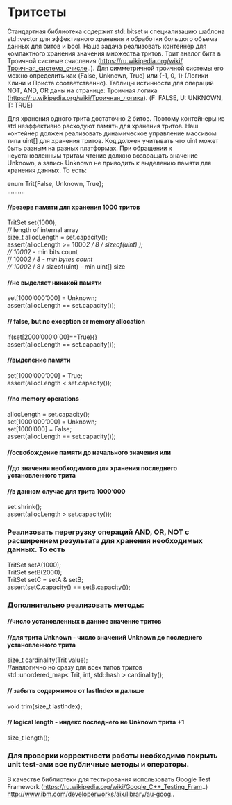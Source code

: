 # Тритсеты
Стандартная библиотека содержит std::bitset и специализацию шаблона std::vector<bool> для эффективного хранения и обработки большого объема данных для битов и bool. Наша задача реализовать контейнер для компактного хранения значения множества тритов. Трит аналог бита в Троичной системе счисления (https://ru.wikipedia.org/wiki/Троичная_система_счисле..). Для симметричной троичной системы его можно определить как {False, Unknown, True} или {-1, 0, 1} (Логики Клини и Приста соответственно). Таблицы истинности для операций NOT, AND, OR даны на странице: Троичная логика (https://ru.wikipedia.org/wiki/Троичная_логика).
(F: FALSE, U: UNKNOWN, T: TRUE)

Для хранения одного трита достаточно 2 битов. Поэтому контейнеры из std неэффективно расходуют память для хранения тритов. Наш контейнер должен реализовать динамическое управление массивом типа uint[] для хранения тритов. Код должен учитывать что uint может быть разным на разных платформах. При обращении к неустановленным тритам чтение должно возвращать значение Unknown, а запись Unknown не приводить к выделению памяти для хранения данных. То есть:

enum Trit{False, Unknown, True};  
……….  
#### //резерв памяти для хранения 1000 тритов  
TritSet set(1000);  
// length of internal array  
size_t allocLength = set.capacity();  
assert(allocLength >= 1000*2 / 8 / sizeof(uint) );  
// 1000*2 - min bits count  
// 1000*2 / 8 - min bytes count  
// 1000*2 / 8 / sizeof(uint) - min uint[] size  

####  //не выделяет никакой памяти  
set[1000’000’000] = Unknown;  
assert(allocLength == set.capacity());  

####  // false, but no exception or memory allocation  
if(set[2000’000’0`00]==True){}  
assert(allocLength == set.capacity());  

####  //выделение памяти  
set[1000’000’000] = True;  
assert(allocLength < set.capacity());  

#### //no memory operations  
allocLength = set.capacity();  
set[1000’000’000] = Unknown;  
set[1000’000] = False;  
assert(allocLength == set.capacity());  

#### //освобождение памяти до начального значения или  
####  //до значения необходимого для хранения последнего установленного трита  
#### //в данном случае для трита 1000’000  
set.shrink();  
assert(allocLength > set.capacity()); 
  
###  Реализовать перегрузку операций AND, OR, NOT с расширением результата для хранения необходимых данных. То есть  

TritSet setA(1000);  
TritSet setB(2000);  
TritSet setC = setA & setB;  
assert(setC.capacity() == setB.capacity());  

###  Дополнительно реализовать методы:  
  
#### //число установленных в данное значение тритов  
#### //для трита Unknown - число значений Unknown до последнего установленного трита  
size_t cardinality(Trit value);  
//аналогично но сразу для всех типов тритов  
std::unordered_map< Trit, int, std::hash<int> > cardinality();  

#### // забыть содержимое от lastIndex и дальше  
void trim(size_t lastIndex);  
#### // logical length - индекс последнего не Unknown трита +1  
size_t length();  

### Для проверки корректности работы необходимо покрыть unit test-ами все публичные методы и операторы.  
В качестве библиотеки для тестирования использовать Google Test Framework (https://ru.wikipedia.org/wiki/Google_C++_Testing_Fram..)  
http://www.ibm.com/developerworks/aix/library/au-goog..  
